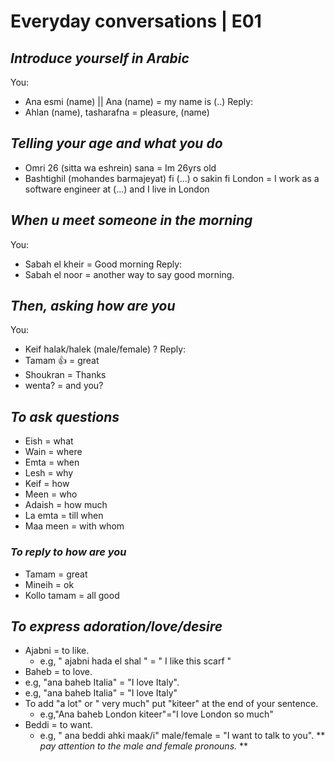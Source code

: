 # Everyday conversations | E01


## *Introduce yourself in Arabic*
You:
- Ana esmi (name) || Ana (name) = my name is (..)
Reply:
- Ahlan (name), tasharafna = pleasure, (name)
## *Telling your age and what you do*
- Omri 26 (sitta wa eshrein) sana = Im 26yrs old
- Bashtighil (mohandes barmajeyat) fi (...) o sakin fi London = I work as a software engineer at (...) and I live in London

## *When u meet someone in the morning*
You:
- Sabah el kheir = Good morning
Reply:
- Sabah el noor = another way to say good morning.

## *Then, asking how are you*
You:
- Keif halak/halek (male/female) ?
Reply:
- Tamam 👍 = great
- Shoukran = Thanks
- wenta? = and you?

## *To ask questions*
- Eish = what
- Wain  = where
- Emta  = when
- Lesh = why
- Keif = how
- Meen = who
- Adaish = how much
- La emta = till when
- Maa meen = with whom

### *To reply to how are you*
- Tamam = great
- Mineih = ok
- Kollo tamam = all good

## *To express adoration/love/desire*
- Ajabni = to like.
  - e.g, " ajabni hada el shal " = " I like this scarf "
- Baheb = to love.
 - e.g, "ana baheb Italia" = "I love Italy".
 - e.g, "ana baheb Italia" = "I love Italy"
- To add "a lot" or " very much" put "kiteer" at the end of your sentence.
  - e.g,"Ana baheb London kiteer"="I love London so much"
- Beddi = to want.
  - e.g, " ana beddi ahki maak/i" male/female  = "I want to talk to you".
** *pay attention to the male and female pronouns.* **
